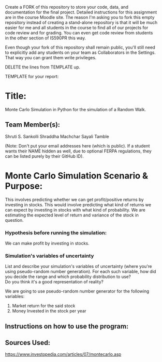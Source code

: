 Create a FORK of this repository to store your code, data, and documentation for the final project. Detailed instructions for this assignment are in the course Moodle site.  The reason I'm asking you to fork this empty repository instead of creating a stand-alone repository is that it will be much easier for me and all students in the course to find all of our projects for code review and for grading. You can even get code review from students in the other section of IS590PR this way.

Even though your fork of this repository shall remain public, you'll still need to explicitly add any students on your team as Collaborators in the Settings. That way you can grant them write privileges.

DELETE the lines from TEMPLATE up.

TEMPLATE for your report:

# Title: 
Monte Carlo Simulation in Python for the simulation of a Random Walk.

## Team Member(s):
Shruti S. Sankolli
Shraddha Machchar
Sayali Tamble

(Note: Don't put your email addresses here (which is public).  If a student wants their NAME hidden as well, due to optional FERPA regulations, they can be listed purely by their GitHub ID).

# Monte Carlo Simulation Scenario & Purpose:
This involves predicting whether we can get profit/positive returns by investing in stocks.
This would involve predicting what kind of returns we can expect by investing in stocks with what kind of probability. We are estimating the expected level of return  and variance of the stock in question. 

### Hypothesis before running the simulation:
We can make profit by investing in stocks.

### Simulation's variables of uncertainty
List and describe your simulation's variables of uncertainty (where you're using pseudo-random number generation). 
For each such variable, how did you decide the range and which probability distribution to use?  
Do you think it's a good representation of reality?

We are going to use pseudo-random number generator for the following variables:
1. Market return for the said stock
2. Money Invested in the stock per year

## Instructions on how to use the program:


## Sources Used:
https://www.investopedia.com/articles/07/montecarlo.asp
